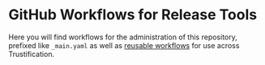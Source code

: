 GitHub Workflows for Release Tools
==================================

Here you will find workflows for the administration of this repository,
prefixed like `_main.yaml` as well as [reusable workflows](https://docs.github.com/en/actions/using-workflows/reusing-workflows)
for use across Trustification. 

